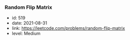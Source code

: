 ### Random Flip Matrix

* id: 519
* date: 2021-08-31
* link: https://leetcode.com/problems/random-flip-matrix
* level: Medium
